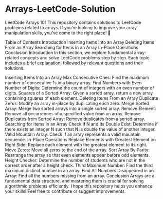 ﻿# Arrays-LeetCode-Solution
LeetCode Arrays 101
This repository contains solutions to LeetCode problems related to arrays. If you’re looking to improve your array manipulation skills, you’ve come to the right place! 🚀

Table of Contents
Introduction
Inserting Items Into an Array
Deleting Items From an Array
Searching for Items in an Array
In-Place Operations
Conclusion
Introduction
In this section, we explore fundamental array-related concepts and solve LeetCode problems step by step. Each topic includes a brief explanation, followed by relevant questions and their solutions.

Inserting Items Into an Array
Max Consecutive Ones: Find the maximum number of consecutive 1s in a binary array.
Find Numbers with Even Number of Digits: Determine the count of integers with an even number of digits.
Squares of a Sorted Array: Given a sorted array, return a new array containing squares of each element.
Deleting Items From an Array
Duplicate Zeros: Modify an array in-place by duplicating each zero.
Merge Sorted Array: Merge two sorted arrays into a single sorted array.
Remove Element: Remove all occurrences of a specified value from an array.
Remove Duplicates from Sorted Array: Remove duplicates from a sorted array.
Searching for Items in an Array
Check if N and Its Double Exist: Determine if there exists an integer N such that N is double the value of another integer.
Valid Mountain Array: Check if an array represents a valid mountain sequence.
In-Place Operations
Replace Elements with Greatest Element on Right Side: Replace each element with the greatest element to its right.
Move Zeros: Move all zeros to the end of the array.
Sort Array By Parity: Rearrange the array so that even elements appear before odd elements.
Height Checker: Determine the number of students who are not in the correct order after a height check.
Third Maximum Number: Find the third maximum distinct number in an array.
Find All Numbers Disappeared in an Array: Find all the numbers missing from an array.
Conclusion
Arrays are a fundamental data structure, and mastering them is crucial for solving algorithmic problems efficiently. I hope this repository helps you enhance your skills! Feel free to contribute or suggest improvements.
